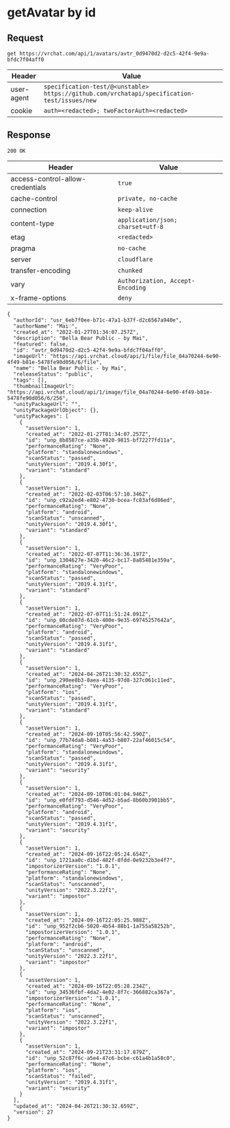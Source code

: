 # getAvatar by id

## Request
`get https://vrchat.com/api/1/avatars/avtr_0d9470d2-d2c5-42f4-9e9a-bfdc7f04aff0`

| Header | Value |
| ------ | ----- |
| user-agent | `specification-test/@<unstable> https://github.com/vrchatapi/specification-test/issues/new` |
| cookie | `auth=<redacted>; twoFactorAuth=<redacted>` |


## Response
`200 OK`

| Header | Value |
| ------ | ----- |
| access-control-allow-credentials | `true` |
| cache-control | `private, no-cache` |
| connection | `keep-alive` |
| content-type | `application/json; charset=utf-8` |
| etag | `<redacted>` |
| pragma | `no-cache` |
| server | `cloudflare` |
| transfer-encoding | `chunked` |
| vary | `Authorization, Accept-Encoding` |
| x-frame-options | `deny` |

```jsonc
{
  "authorId": "usr_6eb7f0ee-b71c-47a1-b37f-d2c6567a940e",
  "authorName": "Mai♡",
  "created_at": "2022-01-27T01:34:07.257Z",
  "description": "Bella Bear Public - by Mai",
  "featured": false,
  "id": "avtr_0d9470d2-d2c5-42f4-9e9a-bfdc7f04aff0",
  "imageUrl": "https://api.vrchat.cloud/api/1/file/file_04a70244-6e90-4f49-b81e-5478fe90d056/6/file",
  "name": "Bella Bear Public - by Mai",
  "releaseStatus": "public",
  "tags": [],
  "thumbnailImageUrl": "https://api.vrchat.cloud/api/1/image/file_04a70244-6e90-4f49-b81e-5478fe90d056/6/256",
  "unityPackageUrl": "",
  "unityPackageUrlObject": {},
  "unityPackages": [
    {
      "assetVersion": 1,
      "created_at": "2022-01-27T01:34:07.257Z",
      "id": "unp_8b8587ce-a35b-4920-9815-bf72277fd11a",
      "performanceRating": "None",
      "platform": "standalonewindows",
      "scanStatus": "passed",
      "unityVersion": "2019.4.30f1",
      "variant": "standard"
    },
    {
      "assetVersion": 1,
      "created_at": "2022-02-03T06:57:10.346Z",
      "id": "unp_c92a2ed4-e802-4730-bcea-fc83af6d86ed",
      "performanceRating": "None",
      "platform": "android",
      "scanStatus": "unscanned",
      "unityVersion": "2019.4.30f1",
      "variant": "standard"
    },
    {
      "assetVersion": 1,
      "created_at": "2022-07-07T11:36:36.197Z",
      "id": "unp_1304627e-3420-46c2-bc17-8a85481e359a",
      "performanceRating": "VeryPoor",
      "platform": "standalonewindows",
      "scanStatus": "passed",
      "unityVersion": "2019.4.31f1",
      "variant": "standard"
    },
    {
      "assetVersion": 1,
      "created_at": "2022-07-07T11:51:24.091Z",
      "id": "unp_80cde87d-61cb-400e-9e35-69745257642a",
      "performanceRating": "VeryPoor",
      "platform": "android",
      "scanStatus": "passed",
      "unityVersion": "2019.4.31f1",
      "variant": "standard"
    },
    {
      "assetVersion": 1,
      "created_at": "2024-04-26T21:30:32.655Z",
      "id": "unp_290ee8b3-8aea-4135-97d8-327c061c11ed",
      "performanceRating": "VeryPoor",
      "platform": "ios",
      "scanStatus": "passed",
      "unityVersion": "2019.4.31f1",
      "variant": "standard"
    },
    {
      "assetVersion": 1,
      "created_at": "2024-09-10T05:56:42.590Z",
      "id": "unp_77b74da8-b081-4a53-b807-22af46015c54",
      "performanceRating": "VeryPoor",
      "platform": "standalonewindows",
      "scanStatus": "passed",
      "unityVersion": "2019.4.31f1",
      "variant": "security"
    },
    {
      "assetVersion": 1,
      "created_at": "2024-09-10T06:01:04.946Z",
      "id": "unp_e0fdf793-d546-4d52-b5ad-8b60b3901bb5",
      "performanceRating": "VeryPoor",
      "platform": "android",
      "scanStatus": "passed",
      "unityVersion": "2019.4.31f1",
      "variant": "security"
    },
    {
      "assetVersion": 1,
      "created_at": "2024-09-16T22:05:24.654Z",
      "id": "unp_1721aa0c-d1bd-482f-8fdd-0e9232b3e4f7",
      "impostorizerVersion": "1.0.1",
      "performanceRating": "None",
      "platform": "standalonewindows",
      "scanStatus": "unscanned",
      "unityVersion": "2022.3.22f1",
      "variant": "impostor"
    },
    {
      "assetVersion": 1,
      "created_at": "2024-09-16T22:05:25.988Z",
      "id": "unp_952f2cb6-5020-4b54-88b1-1a755a58252b",
      "impostorizerVersion": "1.0.1",
      "performanceRating": "None",
      "platform": "android",
      "scanStatus": "unscanned",
      "unityVersion": "2022.3.22f1",
      "variant": "impostor"
    },
    {
      "assetVersion": 1,
      "created_at": "2024-09-16T22:05:28.234Z",
      "id": "unp_34536fbf-4da2-4e02-8f7c-366882ca367a",
      "impostorizerVersion": "1.0.1",
      "performanceRating": "None",
      "platform": "ios",
      "scanStatus": "unscanned",
      "unityVersion": "2022.3.22f1",
      "variant": "impostor"
    },
    {
      "assetVersion": 1,
      "created_at": "2024-09-21T23:31:17.879Z",
      "id": "unp_52c87f6c-a5e4-47c6-bcbe-c61a4b1a58c0",
      "performanceRating": "None",
      "platform": "ios",
      "scanStatus": "failed",
      "unityVersion": "2019.4.31f1",
      "variant": "security"
    }
  ],
  "updated_at": "2024-04-26T21:30:32.659Z",
  "version": 27
}
```
